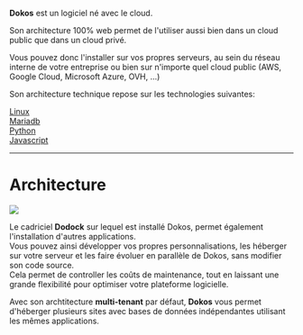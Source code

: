 __Dokos__ est un logiciel né avec le cloud.  

Son architecture 100% web permet de l'utiliser aussi bien dans un cloud public que dans un cloud privé.

Vous pouvez donc l'installer sur vos propres serveurs, au sein du réseau interne de votre entreprise ou bien sur n'importe quel cloud public (AWS, Google Cloud, Microsoft Azure, OVH, ...)

Son architecture technique repose sur les technologies suivantes:
<div class="ml-auto text-left">
  <div class="mt-4 mx-auto" style="max-width: 150px">
    <i class="inline-block mr-8 uil uil-check text-dokosBlue-default" ></i>
    <a href="https://en.wikipedia.org/wiki/Linux" target="_blank" rel="noopener">Linux</a>
  </div>
  <div class="mx-auto" style="max-width: 150px">
    <i class="inline-block mr-8 uil uil-check text-dokosBlue-default" ></i>
    <a href="https://mariadb.org/" target="_blank" rel="noopener">Mariadb</a>
  </div>
  <div class="mx-auto" style="max-width: 150px">
    <i class="inline-block mr-8 uil uil-check text-dokosBlue-default" ></i>
    <a href="https://www.python.org/" target="_blank" rel="noopener">Python</a>
  </div>
  <div class="mx-auto" style="max-width: 150px">
    <i class="inline-block mr-8 uil uil-check text-dokosBlue-default" ></i>
    <a href="https://developer.mozilla.org/en-US/docs/Web/JavaScript" target="_blank" rel="noopener">Javascript</a>
  </div>
</div>

<hr class="border-dokosBlue-default border w-32 my-8 mx-auto">

# Architecture

<img class="mx-auto mt-5 mb-5" src="/images/docli_architecture.svg">

Le cadriciel __Dodock__ sur lequel est installé Dokos, permet également l'installation d'autres applications.  
Vous pouvez ainsi développer vos propres personnalisations, les héberger sur votre serveur et les faire évoluer en parallèle de Dokos, sans modifier son code source.  
Cela permet de controller les coûts de maintenance, tout en laissant une grande flexibilité pour optimiser votre plateforme logicielle.  

Avec son archtitecture __multi-tenant__ par défaut, __Dokos__ vous permet d'héberger plusieurs sites avec bases de données indépendantes utilisant les mêmes applications.  